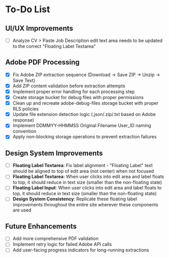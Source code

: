 # To-Do List

## UI/UX Improvements
- [ ] Analyze CV > Paste Job Description edit text area needs to be updated to the correct "Floating Label Textarea"

## Adobe PDF Processing
- [x] Fix Adobe ZIP extraction sequence (Download → Save ZIP → Unzip → Save Text)
- [x] Add ZIP content validation before extraction attempts  
- [x] Implement proper error handling for each processing step
- [x] Create storage bucket for debug files with proper permissions
- [x] Clean up and recreate adobe-debug-files storage bucket with proper RLS policies
- [x] Update file extension detection logic (.json/.zip/.txt based on Adobe response)
- [x] Implement DDMMYY-HHMMSS Original Filename User_ID naming convention
- [x] Apply non-blocking storage operations to prevent extraction failures

## Design System Improvements
- [ ] **Floating Label Textarea**: Fix label alignment - "Floating Label" text should be aligned to top of edit area (not center) when not focused
- [ ] **Floating Label Textarea**: When user clicks into edit area and label floats to top, it should reduce in text size (smaller than the non-floating state)
- [ ] **Floating Label Input**: When user clicks into edit area and label floats to top, it should reduce in text size (smaller than the non-floating state)
- [ ] **Design System Consistency**: Replicate these floating label improvements throughout the entire site wherever these components are used

## Future Enhancements
- [ ] Add more comprehensive PDF validation
- [ ] Implement retry logic for failed Adobe API calls
- [ ] Add user-facing progress indicators for long-running extractions